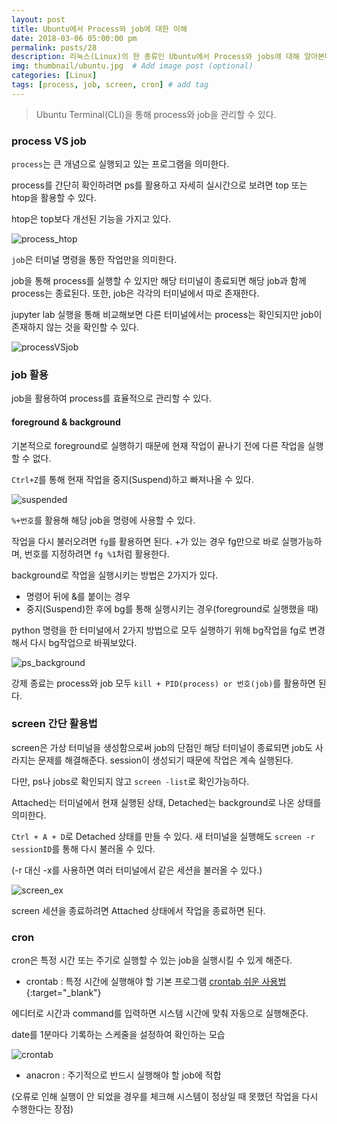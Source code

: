 ```yaml
---
layout: post
title: Ubuntu에서 Process와 job에 대한 이해
date: 2018-03-06 05:00:00 pm
permalink: posts/28
description: 리눅스(Linux)의 한 종류인 Ubuntu에서 Process와 jobs에 대해 알아본다.  # Add post description (optional)
img: thumbnail/ubuntu.jpg  # Add image post (optional)
categories: [Linux]
tags: [process, job, screen, cron] # add tag
---
```


> Ubuntu Terminal(CLI)을 통해 process와 job을 관리할 수 있다.

### process VS job

`process`는 큰 개념으로 실행되고 있는 프로그램을 의미한다.

process를 간단히 확인하려면 ps를 활용하고 자세히 실시간으로 보려면 top 또는 htop을 활용할 수 있다.

htop은 top보다 개선된 기능을 가지고 있다.

![process_htop]({{site.baseurl}}/assets/img/linux/ps_htop.jpg)

`job`은 터미널 명령을 통한 작업만을 의미한다. 

job을 통해 process를 실행할 수 있지만 해당 터미널이 종료되면 해당 job과 함께 process는 종료된다. 또한, job은 각각의 터미널에서 따로 존재한다.

jupyter lab 실행을 통해 비교해보면 다른 터미널에서는 process는 확인되지만 job이 존재하지 않는 것을 확인할 수 있다.

![processVSjob]({{site.baseurl}}/assets/img/linux/process1.jpg)

### job 활용

job을 활용하여 process를 효율적으로 관리할 수 있다.

#### foreground & background 

기본적으로 foreground로 실행하기 때문에 현재 작업이 끝나기 전에 다른 작업을 실행할 수 없다.

`Ctrl+Z`를 통해 현재 작업을 중지(Suspend)하고 빠져나올 수 있다.

![suspended]({{site.baseurl}}/assets/img/linux/suspend.jpg)

`%+번호`를 활용해 해당 job을 명령에 사용할 수 있다.

작업을 다시 불러오려면 `fg`를 활용하면 된다. +가 있는 경우 fg만으로 바로 실행가능하며, 번호를 지정하려면 `fg %1`처럼 활용한다.

background로 작업을 실행시키는 방법은 2가지가 있다.

* 명령어 뒤에 &를 붙이는 경우
* 중지(Suspend)한 후에 bg를 통해 실행시키는 경우(foreground로 실행했을 때)

python 명령을 한 터미널에서 2가지 방법으로 모두 실행하기 위해 bg작업을 fg로 변경해서 다시 bg작업으로 바꿔보았다.

![ps_background]({{site.baseurl}}/assets/img/linux/ps_background.jpg)

강제 종료는 process와 job 모두 `kill + PID(process) or 번호(job)`를 활용하면 된다.

### screen 간단 활용법

screen은 가상 터미널을 생성함으로써 job의 단점인 해당 터미널이 종료되면 job도 사라지는 문제를 해결해준다. session이 생성되기 때문에 작업은 계속 실행된다.

다만, ps나 jobs로 확인되지 않고 `screen -list`로 확인가능하다.

Attached는 터미널에서 현재 실행된 상태, Detached는 background로 나온 상태를 의미한다.

`Ctrl + A + D`로 Detached 상태를 만들 수 있다. 새 터미널을 실행해도 `screen -r sessionID`를 통해 다시 불러올 수 있다. 

(-r 대신 -x를 사용하면 여러 터미널에서 같은 세션을 불러올 수 있다.)

![screen_ex]({{site.baseurl}}/assets/img/linux/screen_ex.jpg)

screen 세션을 종료하려면 Attached 상태에서 작업을 종료하면 된다.

### cron

cron은 특정 시간 또는 주기로 실행할 수 있는 job을 실행시킬 수 있게 해준다.

* crontab : 특정 시간에 실행해야 할 기본 프로그램 [crontab 쉬운 사용법](https://zetawiki.com/wiki/%EB%A6%AC%EB%88%85%EC%8A%A4_%EB%B0%98%EB%B3%B5_%EC%98%88%EC%95%BD%EC%9E%91%EC%97%85_cron,_crond,_crontab){:target="_blank"}

에디터로 시간과 command를 입력하면 시스템 시간에 맞춰 자동으로 실행해준다.

date를 1분마다 기록하는 스케줄을 설정하여 확인하는 모습

![crontab]({{site.baseurl}}/assets/img/linux/crontab.jpg)

* anacron : 주기적으로 반드시 실행해야 할 job에 적합

(오류로 인해 실행이 안 되었을 경우를 체크해 시스템이 정상일 때 못했던 작업을 다시 수행한다는 장점)











